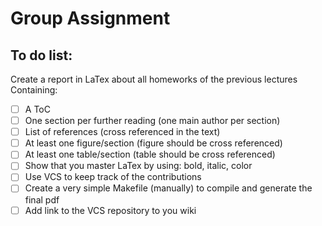 Group Assignment
================

To do list:
-----------

Create a report in LaTex about all homeworks of the previous lectures
Containing:
- [ ] A ToC
- [ ] One section per further reading (one main author per section)
- [ ] List of references (cross referenced in the text)
- [ ] At least one figure/section (figure should be cross referenced)
- [ ] At least one table/section (table should be cross referenced)
- [ ] Show that you master LaTex by using: bold, italic, color
- [ ] Use VCS to keep track of the contributions
- [ ] Create a very simple Makefile (manually) to compile and generate the final pdf
- [ ] Add link to the VCS repository to you wiki
